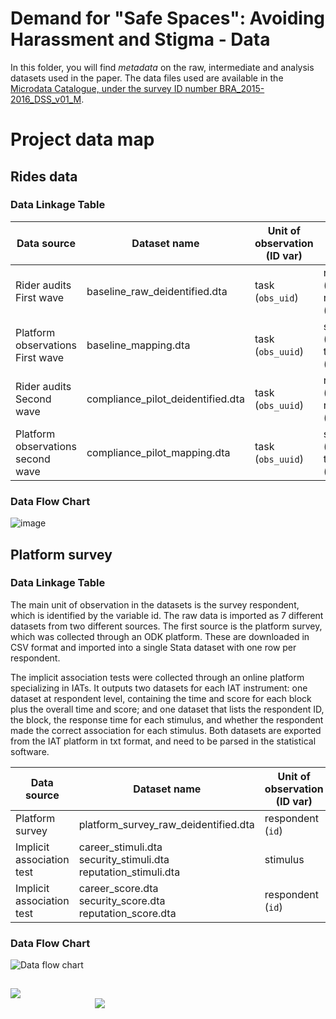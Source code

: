 # Demand for "Safe Spaces": Avoiding Harassment and Stigma - Data

In this folder, you will find *metadata* on the raw, intermediate and analysis datasets used in the paper. The data files used are available in the [Microdata Catalogue, under the survey ID number BRA_2015-2016_DSS_v01_M](https://microdatalib.worldbank.org/index.php/catalog/11600). 

# Project data map

## Rides data

### Data Linkage Table

| Data source | Dataset name | Unit of observation (ID var) | Parent unit (parent ID) |
|-------------|--------------|------------------------------|-------------------------|
| Rider audits <br> First wave | baseline_raw_deidentified.dta | task (`obs_uid`) | rider (`user_uuid`) <br> ride (`session_id`) |
| Platform observations <br> First wave | baseline_mapping.dta | task (`obs_uuid`) | station (`station_bin`) <br> time (`time_bin`) |
| Rider audits <br> Second wave | compliance_pilot_deidentified.dta | task (`obs_uuid`) | rider (`user_uuid`) <br> ride (`session_id`) |
| Platform observations <br> second wave | compliance_pilot_mapping.dta |   task (`obs_uuid`) | station (`station_bin`) <br> time (`time_bin`) |

### Data Flow Chart

![image](https://user-images.githubusercontent.com/15252541/114556050-4ed9dd80-9c36-11eb-80c6-7af660b435bc.png)

## Platform survey

### Data Linkage Table

The main unit of observation in the datasets is the survey respondent, which is identified by the variable id. The raw data is imported as 7 different datasets from two different sources. The first source is the platform survey, which was collected through an ODK platform. These are downloaded in CSV format and imported into a single Stata dataset with one row per respondent.

The implicit association tests were collected through an online platform specializing in IATs. It outputs two datasets for each IAT instrument: one dataset at respondent level, containing the time and score for each block plus the overall time and score; and one dataset that lists the respondent ID, the block, the response time for each stimulus, and whether the respondent made the correct association for each stimulus. Both datasets are exported from the IAT platform in txt format, and need to be parsed in the statistical software.

| Data source | Dataset name | Unit of observation (ID var) | Parent unit (parent ID) |
|-------------|--------------|------------------------------|-------------------------|
| Platform survey | platform_survey_raw_deidentified.dta | respondent (`id`) | |
| Implicit association test | career_stimuli.dta <br> security_stimuli.dta <br> reputation_stimuli.dta | stimulus | respondent (`id`) <br> block | 
| Implicit association test | career_score.dta <br> security_score.dta <br> reputation_score.dta | respondent (`id`) | |

### Data Flow Chart

![Data flow chart](https://user-images.githubusercontent.com/15911801/114495791-b834fe80-9bec-11eb-8d92-6ca6c2bfc79c.png)

##
<div class = "row">
  <div class = "column" style = "width:30%">
    <img src="https://github.com/worldbank/rio-safe-space/blob/master/img/wb.png" align = "left">
  </div>
  <div class = "column" style = "width:30%">
    <img src="https://github.com/worldbank/rio-safe-space/blob/master/img/i2i.png" align = "right">
  </div>
</div>
